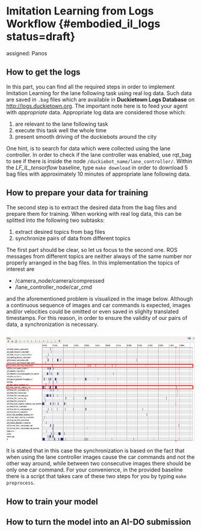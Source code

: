 # Imitation Learning from Logs Workflow {#embodied_il_logs status=draft}

assigned: Panos

## How to get the logs

In this part, you can find all the required steps in order to implement Imitation Learning for the lane following task using real log data. Such data are saved in `.bag` files which are available in **Duckietown Logs Database** on http://logs.duckietown.org. 
The important note here is to feed your agent with *appropriate* data. Appropriate log data are considered those which:
1) are relevant to the lane following task
2) execute this task well the whole time 
2) present smooth driving of the duckiebots around the city

One hint, is to search for data which were collected using the lane controller. In order to check if the lane controller was enabled, use rqt_bag to see if there is inside the node `/duckiebot_name/lane_controller/`. Within the *LF_IL_tensorflow* baseline, type `make download` in order to download 5 bag files with approximately 10 minutes of appropriate lane following data.

## How to prepare your data for training

The second step is to extract the desired data from the bag files and prepare them for training. When working with real log data, this can be splitted into the following two subtasks:
1) extract desired topics from bag files
2) synchronize pairs of data from different topics

The first part should be clear, so let us focus to the second one. ROS messages from different topics are neither always of the same number nor properly arranged in the bag files. In this implementation the topics of interest are 
* /camera\_node/camera/compressed
* /lane\_controller\_node/car\_cmd

and the aforementioned problem is visualized in the image below. Although a continuous sequence of images and car commands is expected, images and/or velocities could be omitted or even saved in slighlty translated timestamps. For this reason, in order to ensure the validity of our pairs of data, a synchronization is necessary.

<p align="center">
  <img src="images/synchronization_issue.png" class='diagram'  width="700" align="center"/>
</p>

It is stated that in this case the synchronization is based on the fact that when using the lane controller images cause the car commands and not the other way around, while between two consecutive images there should be only one car command. For your convenience, in the provided baseline there is a script that takes care of these two steps for you by typing `make preprocess`. 

## How to train your model

## How to turn the model into an AI-DO submission

